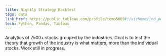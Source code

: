 ```yaml
---
title: Nightly Strategy Backtest
tags: data
link_href: https://public.tableau.com/profile/tomo5069#!/vizhome/ind_perf_/filtered
tech: Python, Pandas, Tableau
---
```

Analytics of 7500+ stocks grouped by the industries. Goal is to test the theory that growth of the industry is what matters, more than the individual stocks. Work still in progress. 
